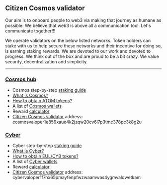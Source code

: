 ## Citizen Cosmos validator

Our aim is to onboard people to web3 via making that journey as humane as possible. We believe that web3 is above all a communication tool. Let's communicate together!!!

We operate validators on the below listed networks. Token holders can stake with us to help secure these networks and their incentive for doing so, is earning staking rewards. We are devoted to our work and devoted to progress. We think out of the box and are proud to be a bit crazy. We value security, decentralization and simplicity.

---------------------------------------

### [Cosmos hub](https://cosmos.network/)

- Cosmos step-by-step [staking guide](https://github.com/citizen-cosmos/Staking/blob/main/Cosmos.md#a-step-by-step-staking-guide)
- [What is Cosmos?](https://github.com/citizen-cosmos/Staking/blob/main/Cosmos.md#what-is-cosmos)
- [How to obtain ATOM tokens?](https://github.com/citizen-cosmos/Staking/blob/main/Cosmos.md#how-to-obtain-atom-tokens) 
- A list of [Cosmos wallets](https://github.com/citizen-cosmos/Staking/blob/main/Cosmos.md#a-list-of-cosmos-wallets)
- Reward [calculator](https://www.stakingrewards.com/earn/cosmos)
- [Citizen Cosmos validator](https://www.mintscan.io/cosmos/validators/cosmosvaloper1e859xaue4k2jzqw20cv6l7p3tmc378pc3k8g2u) address: cosmosvaloper1e859xaue4k2jzqw20cv6l7p3tmc378pc3k8g2u 

### [Cyber](https://cyber.page/)

- Cyber step-by-step [staking guide](https://github.com/citizen-cosmos/Staking/blob/main/Cyber.md#a-step-by-step-staking-guide)
- [What is Cyber?](https://github.com/citizen-cosmos/Staking/blob/main/Cyber.md#what-is-cyber)
- [How to obtain EUL/CYB tokens?](https://github.com/citizen-cosmos/Staking/blob/main/Cyber.md#how-to-obtain-eulcyb-tokens) 
- A list of [Cyber wallets](https://github.com/citizen-cosmos/Staking/blob/main/Cyber.md#a-list-of-cyber-wallets)
- Reward [calculator](https://www.stakingrewards.com/earn/cyber)
- [Citizen Cosmos validator](https://cyber.page/network/euler/hero/cybervaloper1f7nx65pmayfenpfwzwaamwas4ygmvalqwetkam) address: cybervaloper1f7nx65pmayfenpfwzwaamwas4ygmvalqwetkam
